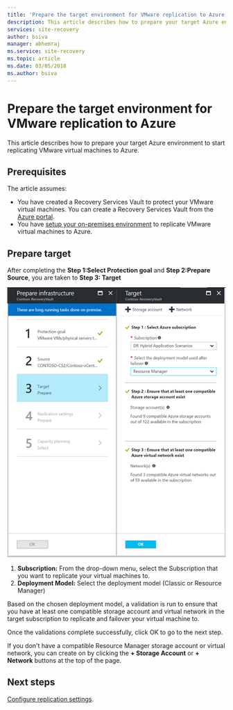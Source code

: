 ```yaml
---
title: 'Prepare the target environment for VMware replication to Azure | Microsoft Docs'
description: This article describes how to prepare your target Azure environment for VMware VM replication to Azure.
services: site-recovery
author: bsiva
manager: abhemraj
ms.service: site-recovery
ms.topic: article
ms.date: 03/05/2018
ms.author: bsiva
---
```


# Prepare the target environment for VMware replication to Azure

This article describes how to prepare your target Azure environment to start replicating VMware virtual machines to Azure.

## Prerequisites

The article assumes:
- You have created a Recovery Services Vault to protect your VMware virtual machines. You can create a Recovery Services Vault from the [Azure portal](http://portal.azure.com "Azure portal").
- You have [setup your on-premises environment](vmware-azure-set-up-source.md) to replicate VMware virtual machines to Azure.

## Prepare target

After completing the **Step 1:Select Protection goal** and **Step 2:Prepare Source**, you are taken to **Step 3: Target**

![Prepare target](./media/vmware-azure-set-up-target/prepare-target-vmware-to-azure.png)

1. **Subscription:** From the drop-down menu, select the Subscription that you want to replicate your virtual machines to.
2. **Deployment Model:** Select the deployment model (Classic or Resource Manager)

Based on the chosen deployment model, a validation is run to ensure that you have at least one compatible storage account and virtual network in the target subscription to replicate and failover your virtual machine to.

Once the validations complete successfully, click OK to go to the next step.

If you don't have a compatible Resource Manager storage account or virtual network, you can create on by clicking the **+ Storage Account** or **+ Network** buttons at the top of the page.

## Next steps
[Configure replication settings](vmware-azure-set-up-replication.md).
